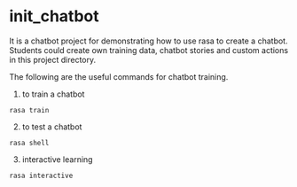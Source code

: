 # init_chatbot

It is a chatbot project for demonstrating how to use rasa to create a chatbot. Students could create own training data, chatbot stories and custom actions in this project directory.

The following are the useful commands for chatbot training.
1. to train a chatbot
```
rasa train
```

2. to test a chatbot
```
rasa shell
```

3. interactive learning
```
rasa interactive
```
